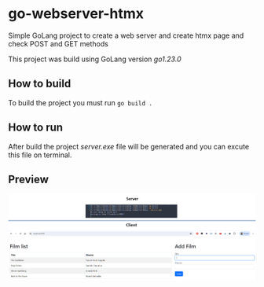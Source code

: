 # go-webserver-htmx
Simple GoLang project to create a web server and create htmx page and check POST and GET methods

This project was build using GoLang version *go1.23.0*

## How to build
To build the project you must run `go build .`


## How to run
After build the project *server.exe* file will be generated and you can excute this file on terminal.


## Preview
![alt text](images/film-list-add.png)
